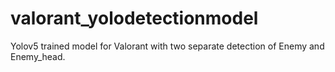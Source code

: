 # valorant_yolodetectionmodel
Yolov5 trained model for Valorant with two separate detection of Enemy and Enemy_head.
